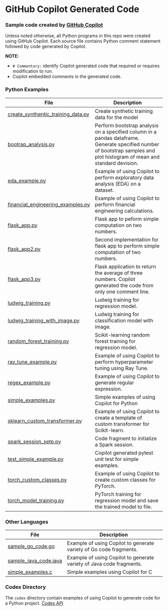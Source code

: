 # GitHub Copilot Generated Code

### Sample code created by [GitHub Copilot](https://copilot.github.com/)

Unless noted otherwise, all Python programs in this repo were created using GitHub Copilot.  Each source file contains Python comment statement followed by code generated by Copilot.

**NOTE:**
* `# Commentary:` identify Copilot generated code that required or requires modification to run.
* Copilot embedded comments in the generated code.

### Python Examples
| File                                                                                                                            | Description                                                                                                                                                               |
|---------------------------------------------------------------------------------------------------------------------------------|---------------------------------------------------------------------------------------------------------------------------------------------------------------------------|
| [create_synthentic_training_data.py](https://github.com/jimthompson5802/gh_copilot/blob/main/create_synthetic_training_data.py) | Create synthetic training data for the model                                                                                                                              |
| [bootrap_analysis.py](https://github.com/jimthompson5802/gh_copilot/blob/main/bootstrap_analysis.py)                             | Perform bootstrap analysis on a specified column in a pandas dataframe.  Generate specified number of bootstrap samples and plot histogram of mean and standard devision. |
| [eda_example.py](https://github.com/jimthompson5802/gh_copilot/blob/main/eda_example.py)                                        | Example of using Copilot to perform exploratory data analysis (EDA) on a dataset.                                                                                         | 
| [financial_engineering_examples.py](https://github.jimthompson5802/gh_copilot/blob/main/financial_engineering_examples.py)      | Example of using Copilot to perform financial engineering calculations.                                                                                                   |
| [flask_app.py](https://github.com/jimthompson5802/gh_copilot/blob/main/flask_app.py)                                            | Flask app to peform simple computation on two numbers.                                                                                                                    |
| [flask_app2.py](https://github.com/jimthompson5802/gh_copilot/blob/main/flask_app2.py)                                          | Second implementation for flask app to perform simple computation of two numbers.                                                                                         |
| [flask_app3.py](https://github.com/jimthompson5802/gh_copilot/blob/main/flask_app3.py)                                          | Flask application to return the average of three numbers.  Copilot generated the code from only one comment line.                                                         |
| [ludwig_training.py](https://github.com/jimthompson5802/gh_copilot/blob/main/ludwig_training.py)                                | Ludwig training for regression model.                                                                                                                                     |
| [ludwig_training_with_image.py](https://github.com/jimthompson5802/gh_copilot/blob/main/ludwig_training_with_image.py)          | Ludwig training for classification model with image.                                                                                                                      |
| [random_forest_training.py](https://github.com/jimthompson5802/gh_copilot/blob/main/random_forest_training.py)                  | Scikit-learning random forest training for regression model.                                                                                                              |
| [ray_tune_example.py](https://github.com/jimthompson5802/gh_copilot/blob/main/ray_tune_example.py)                              | Example of using Copilot to perform hyperparameter tuning using Ray Tune.                                                                                                 |
| [regex_example.py](http://github.com/jimthompson5802/gh_copilot/blob/main/regex_example.py)                                     | Example of using Copilot to generate regular expression.                                                                                                                  |
| [simple_examples.py](https://github.com/jimthompson5802/gh_copilot/blob/main/simple_examples.py)                                | Simple examples of using Copilot for Python                                                                                                                               |
| [sklearn_custom_transformer.py](https://github.com/jimthompson5802/gh_copilot/blob/main/sklearn_custom_transformer.py)          | Example of using Copilot to create a template of custom transformer for Scikit-learn.                                                                                     |
| [spark_session_setp.py](https://github.com/jimthompson5802/gh_copilot/blob/main/spark_session_setup.py)                         | Code fragment to initialize a Spark session.                                                                                                                              |
| [test_simple_example.py](https://github.com/jimthompson5802/gh_copilot/blob/main/test_simple_example.py)                        | Copilot generated pytest unit test for simple examples.                                                                                                                   |
| [torch_custom_classes.py](https://github.com/jimthompson5802/gh_copilot/blob/main/torch_custom_classes.py)                      | Example of using Copilot to create custom classes for PyTorch.                                                                                                            |
| [torch_model_training.py](https://github.com/jimthompson5802/gh_copilot/blob/main/torch_model_training.py)                      | PyTorch training for regression model and save the trained model to file.                                                                                                 |

### Other Languages
| File                                                                                                                            | Description                                                                                                                                                               |
|---------------------------------------------------------------------------------------------------------------------------------|---------------------------------------------------------------------------------------------------------------------------------------------------------------------------|
| [sample_go_code.go](https://github.com/jimthompson5802/gh_copilot/blob/main/sample_go_code.go)                                  | Example of using Copilot to generate variety of Go code fragments.                                                                                                        |
| [sample_java_code.java](https://github.com/jimthompson5802/gh_copilot/blob/main/sample_java_code.java)                          | Example of using Copilot to generate variety of Java code fragments.                                                                                                      |
| [simple_examples.c](https://github.com/jimthompson5802/gh_copilot/blob/main/simple_examples.c)                                  | Simple examples using Copilot for C                                                                                                                                       |


### Codex Directory
The `codex` directory contain examples of using Copilot to generate code for a Python project. [Codex API](https://beta.openai.com/docs/guides/code)